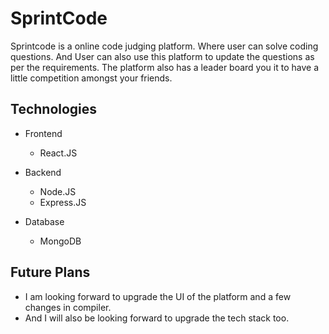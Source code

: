 # SprintCode
Sprintcode is a online code judging platform. Where user can solve coding questions. And User can also use this platform to update the questions as per the requirements.
The platform also has a leader board you it to have a little competition amongst your friends. 


## Technologies 
 * Frontend
   - React.JS

 * Backend
   - Node.JS
   - Express.JS

 * Database
   - MongoDB

## Future Plans 
   - I am looking forward to upgrade the UI of the platform and a few changes in compiler.
   - And I will also be looking forward to upgrade the tech stack too. 
